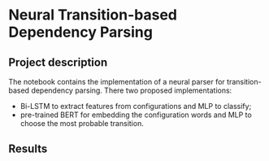 # Neural Transition-based Dependency Parsing

## Project description
The notebook contains the implementation of a neural parser for transition-based dependency parsing.
There two proposed implementations:
- Bi-LSTM to extract features from configurations and MLP to classify;
- pre-trained BERT for embedding the configuration words and MLP to choose the most probable transition.

## Results

